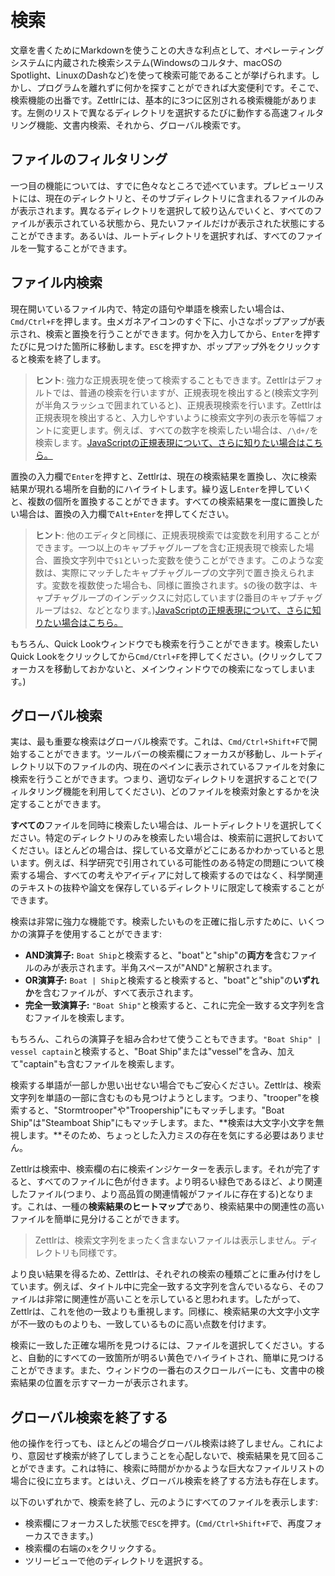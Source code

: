 # 検索

文章を書くためにMarkdownを使うことの大きな利点として、オペレーティングシステムに内蔵された検索システム(Windowsのコルタナ、macOSのSpotlight、LinuxのDashなど)を使って検索可能であることが挙げられます。しかし、プログラムを離れずに何かを探すことができれば大変便利です。そこで、検索機能の出番です。Zettlrには、基本的に3つに区別される検索機能があります。左側のリストで異なるディレクトリを選択するたびに動作する高速フィルタリング機能、文書内検索、それから、グローバル検索です。

## ファイルのフィルタリング

一つ目の機能については、すでに色々なところで述べています。プレビューリストには、現在のディレクトリと、そのサブディレクトリに含まれるファイルのみが表示されます。異なるディレクトリを選択して絞り込んでいくと、すべてのファイルが表示されている状態から、見たいファイルだけが表示された状態にすることができます。あるいは、ルートディレクトリを選択すれば、すべてのファイルを一覧することができます。

## ファイル内検索

現在開いているファイル内で、特定の語句や単語を検索したい場合は、`Cmd/Ctrl+F`を押します。虫メガネアイコンのすぐ下に、小さなポップアップが表示され、検索と置換を行うことができます。何かを入力してから、`Enter`を押すたびに見つけた箇所に移動します。`ESC`を押すか、ポップアップ外をクリックすると検索を終了します。

> **ヒント**: 強力な正規表現を使って検索することもできます。Zettlrはデフォルトでは、普通の検索を行いますが、正規表現を検出すると(検索文字列が半角スラッシュで囲まれていると)、正規表現検索を行います。Zettlrは正規表現を検出すると、入力しやすいように検索文字列の表示を等幅フォントに変更します。例えば、すべての数字を検索したい場合は、`/\d+/`を検索します。[JavaScriptの正規表現について、さらに知りたい場合はこちら。](https://codeburst.io/javascript-learn-regular-expressions-for-beginners-bb6107015d91)

置換の入力欄で`Enter`を押すと、Zettlrは、現在の検索結果を置換し、次に検索結果が現れる場所を自動的にハイライトします。繰り返し`Enter`を押していくと、複数の個所を置換することができます。すべての検索結果を一度に置換したい場合は、置換の入力欄で`Alt+Enter`を押してください。

> **ヒント**: 他のエディタと同様に、正規表現検索では変数を利用することができます。一つ以上のキャプチャグループを含む正規表現で検索した場合、置換文字列中で`$1`といった変数を使うことができます。このような変数は、実際にマッチしたキャプチャグループの文字列で置き換えられます。変数を複数使った場合も、同様に置換されます。`$`の後の数字は、キャプチャグループのインデックスに対応しています(2番目のキャプチャグループは`$2`、などとなります。)[JavaScriptの正規表現について、さらに知りたい場合はこちら。](https://codeburst.io/javascript-learn-regular-expressions-for-beginners-bb6107015d91)

もちろん、Quick Lookウィンドウでも検索を行うことができます。検索したいQuick Lookをクリックしてから`Cmd/Ctrl+F`を押してください。(クリックしてフォーカスを移動しておかないと、メインウィンドウでの検索になってしまいます。)

## グローバル検索

実は、最も重要な検索はグローバル検索です。これは、`Cmd/Ctrl+Shift+F`で開始することができます。ツールバーの検索欄にフォーカスが移動し、ルートディレクトリ以下のファイルの内、現在のペインに表示されているファイルを対象に検索を行うことができます。つまり、適切なディレクトリを選択することで(フィルタリング機能を利用してください)、どのファイルを検索対象とするかを決定することができます。

**すべての**ファイルを同時に検索したい場合は、ルートディレクトリを選択してください。特定のディレクトリのみを検索したい場合は、検索前に選択しておいてください。ほとんどの場合は、探している文章がどこにあるかわかっていると思います。例えば、科学研究で引用されている可能性のある特定の問題について検索する場合、すべての考えやアイディアに対して検索するのではなく、科学関連のテキストの抜粋や論文を保存しているディレクトリに限定して検索することができます。

検索は非常に強力な機能です。検索したいものを正確に指し示すために、いくつかの演算子を使用することができます:

* **AND演算子:** `Boat Ship`と検索すると、"boat"と"ship"の**両方を**含むファイルのみが表示されます。半角スペースが"AND"と解釈されます。
* **OR演算子:** `Boat | Ship`と検索すると検索すると、"boat"と"ship"の**いずれか**を含むファイルが、すべて表示されます。
* **完全一致演算子:** `"Boat Ship"`と検索すると、これに完全一致する文字列を含むファイルを検索します。

もちろん、これらの演算子を組み合わせて使うこともできます。`"Boat Ship" | vessel captain`と検索すると、"Boat Ship"または"vessel"を含み、加えて"captain"も含むファイルを検索します。

検索する単語が一部しか思い出せない場合でもご安心ください。Zettlrは、検索文字列を単語の一部に含むものも見つけようとします。つまり、"trooper"を検索すると、"Stormtrooper"や"Troopership"にもマッチします。"Boat Ship"は"Steamboat Ship"にもマッチします。また、**検索は大文字小文字を無視します。**そのため、ちょっとした入力ミスの存在を気にする必要はありません。

Zettlrは検索中、検索欄の右に検索インジケーターを表示します。それが完了すると、すべてのファイルに色が付きます。より明るい緑色であるほど、より関連したファイル(つまり、より高品質の関連情報がファイルに存在する)となります。これは、一種の**検索結果のヒートマップ**であり、検索結果中の関連性の高いファイルを簡単に見分けることができます。

> Zettlrは、検索文字列をまったく含まないファイルは表示しません。ディレクトリも同様です。

より良い結果を得るため、Zettlrは、それぞれの検索の種類ごとに重み付けをしています。例えば、タイトル中に完全一致する文字列を含んでいるなら、そのファイルは非常に関連性が高いことを示していると思われます。したがって、Zettlrは、これを他の一致よりも重視します。同様に、検索結果の大文字小文字が不一致のものよりも、一致しているものに高い点数を付けます。

検索に一致した正確な場所を見つけるには、ファイルを選択してください。すると、自動的にすべての一致箇所が明るい黄色でハイライトされ、簡単に見つけることができます。また、ウィンドウの一番右のスクロールバーにも、文書中の検索結果の位置を示すマーカーが表示されます。

## グローバル検索を終了する

他の操作を行っても、ほとんどの場合グローバル検索は終了しません。これにより、意図せず検索が終了してしまうことを心配しないで、検索結果を見て回ることができます。これは特に、検索に時間がかかるような巨大なファイルリストの場合に役に立ちます。とはいえ、グローバル検索を終了する方法も存在します。

以下のいずれかで、検索を終了し、元のようにすべてのファイルを表示します:

* 検索欄にフォーカスした状態で`ESC`を押す。(`Cmd/Ctrl+Shift+F`で、再度フォーカスできます。)
* 検索欄の右端の`x`をクリックする。
* ツリービューで他のディレクトリを選択する。
